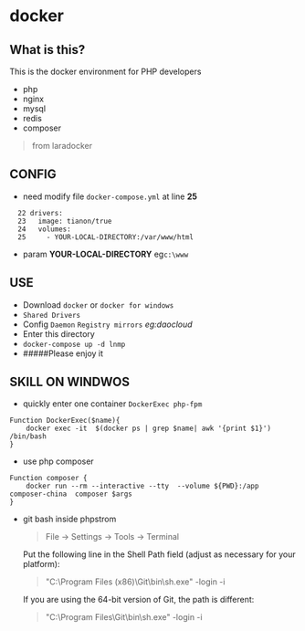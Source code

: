# docker
## What is this?
This is the docker environment for PHP developers
- php
- nginx
- mysql
- redis
- composer

> from laradocker

## CONFIG
- need modify file `docker-compose.yml` at line **25**
~~~
  22 drivers:
  23   image: tianon/true
  24   volumes:
  25     - YOUR-LOCAL-DIRECTORY:/var/www/html
~~~
- param **YOUR-LOCAL-DIRECTORY**  eg`c:\www`


## USE
- Download `docker` or `docker for windows`
- `Shared Drivers`
- Config `Daemon` `Registry mirrors`  *eg:daocloud*
- Enter this directory
- `docker-compose up -d lnmp`
- #####Please enjoy it

## SKILL ON WINDWOS
- quickly enter one container `DockerExec php-fpm`
~~~
Function DockerExec($name){
    docker exec -it  $(docker ps | grep $name| awk '{print $1}')  /bin/bash
}
~~~
- use php composer
~~~
Function composer {
    docker run --rm --interactive --tty  --volume ${PWD}:/app composer-china  composer $args
}
~~~
- git bash inside phpstrom
    > File -> Settings -> Tools -> Terminal
    
    Put the following line in the Shell Path field (adjust as necessary for your platform):
    > "C:\Program Files (x86)\Git\bin\sh.exe" -login -i
    
    If you are using the 64-bit version of Git, the path is different:
    > "C:\Program Files\Git\bin\sh.exe" -login -i



